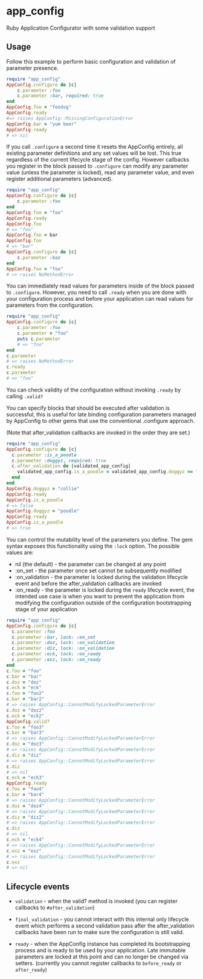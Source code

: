 # app_config
Ruby Application Configurator with some validation support

## Usage

Follow this example to perform basic configuration and validation of
parameter presence.

```ruby
require "app_config"
AppConfig.configure do |c|
    c.parameter :foo
    c.parameter :bar, required: true
end
AppConfig.foo = "foodog"
AppConfig.ready
#=> raises AppConfig::MissingConfigurationError
AppConfig.bar = "yum beer"
AppConfig.ready
# => nil
```

If you call `.configure` a second time it resets the AppConfig entirely,
all existing parameter definitions and any set values will be lost. This true regardless
of the current lifecycle stage of the config. However callbacks you register in the
block passed to `.configure` can modify any parameter value (unless the parameter is locked),
read any parameter value, and even register additional parameters (advanced).

```ruby
require "app_config"
AppConfig.configure do |c|
    c.parameter :foo    
end
AppConfig.foo = "foo"
AppConfig.ready
AppConfig.foo
# => "foo"
AppConfig.foo = bar
AppConfig.foo
# => "bar"
AppConfig.configure do |c|
    c.parameter :baz    
end
AppConfig.foo = "foo"
# => raises NoMethodError
```

You can immediately read values for parameters inside of the block passed to 
 `.configure`. However, you need to call `.ready` when you are done with your 
 configuration process and before your application can read values for 
 parameters from the configuration.

```ruby
require "app_config"
AppConfig.configure do |c|
    c.parameter :foo
    c.parameter = "foo"
    puts c.parameter
    # => "foo"
end
c.parameter
# => raises NoMethodError
c.ready
c.parameter
# => "foo"
```

You can check validity of the configuration without invoking `.ready` by
calling `.valid?`


You can specify blocks that should be executed after validation is successful,
this is useful for late binding configuration parameters managed by AppConfig
to other gems that use the conventional .configure approach.

(Note that after_validation callbacks are invoked in the order they are set.)

```ruby
require "app_config"
AppConfig.configure do |c|
  c.parameter :is_a_poodle
  c.parameter :doggyz, required: true
  c.after_validation do |validated_app_config|
    validated_app_config.is_a_poodle = validated_app_config.doggyz == "poodle"
  end
end
AppConfig.doggyz = "collie"
AppConfig.ready
AppConfig.is_a_poodle
# => false
AppConfig.doggyz = "poodle"
AppConfig.ready
AppConfig.is_a_poodle
# => true
```

You can control the mutability level of the parameters you define. The gem syntax
exposes this functionality using the `:lock` option. The possible values are:

- nil (the default) - the parameter can be changed at any point
- :on_set - the parameter once set cannot be subsequently modified
- :on_validation - the parameter is locked during the validation lifecycle event and
before the after_validation callbacks are invoked
- :on_ready - the parameter is locked during the `ready` lifecycle event, the intended
use case is when you want to prevent the application from modifying the configuration
outside of the configuration bootstrapping stage of your application

```ruby
require "app_config"
AppConfig.configure do |c|
  c.parameter :foo
  c.parameter :bar, lock: :on_set
  c.parameter :doz, lock: :on_validation
  c.parameter :diz, lock: :on_validation
  c.parameter :eck, lock: :on_ready
  c.parameter :exz, lock: :on_ready
end
c.foo = "foo"
c.bar = "bar"
c.doz = "doz"
c.eck = "eck"
c.foo = "foo2"
c.bar = "bar2"
# => raises AppConfig::CannotModifyLockedParameterError
c.doz = "doz2"
c.eck = "eck2"
AppConfig.valid?
c.foo = "foo3"
c.bar = "bar3"
# => raises AppConfig::CannotModifyLockedParameterError
c.doz = "doz3"
# => raises AppConfig::CannotModifyLockedParameterError
c.diz = "diz"
# => raises AppConfig::CannotModifyLockedParameterError
c.diz
# => nil
c.eck = "eck3"
AppConfig.ready
c.foo = "foo4"
c.bar = "bar4"
# => raises AppConfig::CannotModifyLockedParameterError
c.doz = "doz4"
# => raises AppConfig::CannotModifyLockedParameterError
c.diz = "diz2"
# => raises AppConfig::CannotModifyLockedParameterError
c.diz
# => nil
c.eck = "eck4"
# => raises AppConfig::CannotModifyLockedParameterError
c.exz = "exz"
# => raises AppConfig::CannotModifyLockedParameterError
c.exz
# => nil
```

## Lifecycle events

- `validation` - when the valid? method is invoked (you can register callbacks to `#after_validation`)

- `final_validation` - you cannot interact with this internal only lifecycle event which performs a second
validation pass after the after_validation callbacks have been run to make sure the configuration is still valid.

- `ready` - when the AppConfig instance has completed its bootstrapping process and is ready to be
used by your application. Late immutable parameters are locked at this point and can no longer be changed
via setters. (currently you cannot register callbacks to `before_ready` or `after_ready`)
